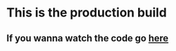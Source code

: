 # This is the production build
## If you wanna watch the code go [here](https://github.com/gsvidal/valorant-stats-app)
